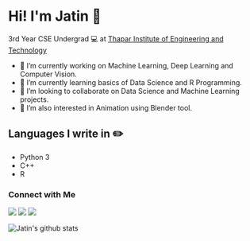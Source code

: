 # Hi! I'm Jatin :wave:
3rd Year CSE Undergrad 💻 at [Thapar Institute of Engineering and Technology](https://thapar.edu)

- 🔭 I’m currently working on Machine Learning, Deep Learning and Computer Vision.
- 🌱 I’m currently learning basics of Data Science and R Programming.
- 🤝 I’m looking to collaborate on Data Science and Machine Learning projects.
- 👯 I’m also interested in Animation using Blender tool.


## Languages I write in :pencil2:
- Python 3
- C++
- R

### Connect with Me
[<img src="https://img.shields.io/badge/linkedin-%230077B5.svg?&style=for-the-badge&logo=linkedin&logoColor=white" />](https://www.linkedin.com/in/jatin-rana-10678516b/)
[<img src="https://img.shields.io/badge/Kaggle-%2320BEFF.svg?&style=for-the-badge&logo=Kaggle&logoColor=white" />](https://www.kaggle.com/jatin535)
[<img src="https://img.shields.io/badge/instagram-%23E4405F.svg?&style=for-the-badge&logo=instagram&logoColor=white" />](https://www.instagram.com/_.jatin_rana._/)

![Jatin's github stats](https://github-readme-stats.vercel.app/api?username=jatinranav1&show_icons=true&theme=radical)
